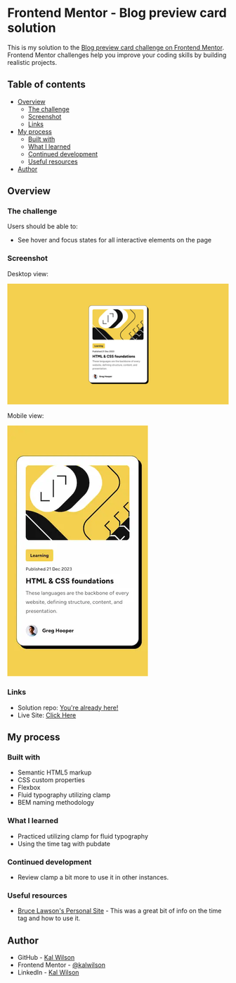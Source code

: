 # Frontend Mentor - Blog preview card solution

This is my solution to the [Blog preview card challenge on Frontend Mentor](https://www.frontendmentor.io/challenges/blog-preview-card-ckPaj01IcS). Frontend Mentor challenges help you improve your coding skills by building realistic projects.

## Table of contents

- [Overview](#overview)
  - [The challenge](#the-challenge)
  - [Screenshot](#screenshot)
  - [Links](#links)
- [My process](#my-process)
  - [Built with](#built-with)
  - [What I learned](#what-i-learned)
  - [Continued development](#continued-development)
  - [Useful resources](#useful-resources)
- [Author](#author)

## Overview

### The challenge

Users should be able to:

- See hover and focus states for all interactive elements on the page

### Screenshot

Desktop view:

![Desktop screenshot of the blog preview card component](./assets/images/fem-blog-preview-card-screenshot-desktop.webp)

Mobile view:

![Mobile screenshot of the blog preview card component](./assets/images/fem-blog-preview-card-screenshot-mobile.webp)

### Links

- Solution repo: [You're already here!](https://github.com/kalwilson/fem-blog-preview-card)
- Live Site: [Click Here](https://kalwilson.github.io/fem-blog-preview-card/)

## My process

### Built with

- Semantic HTML5 markup
- CSS custom properties
- Flexbox
- Fluid typography utilizing clamp
- BEM naming methodology

### What I learned

- Practiced utilizing clamp for fluid typography
- Using the time tag with pubdate

### Continued development

- Review clamp a bit more to use it in other instances.

### Useful resources

- [Bruce Lawson's Personal Site](https://brucelawson.co.uk/2012/best-of-time/) - This was a great bit of info on the time tag and how to use it.

## Author

- GitHub - [Kal Wilson](https://github.com/kalwilson)
- Frontend Mentor - [@kalwilson](https://www.frontendmentor.io/profile/kalwilson)
- LinkedIn - [Kal Wilson](https://www.linkedin.com/in/kalwilson)
